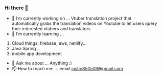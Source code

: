 ### Hi there 👋


<!-- **JustinBear99/JustinBear99** is a ✨ _special_ ✨ repository because its `README.md` (this file) appears on your GitHub profile.

Here are some ideas to get you started: -->

- 🔭 I’m currently working on ...
Vtuber translation project that automatically grabs the translation videos on Youtube to let users query their interested vtubers and translators
- 🌱 I’m currently learning ...
1. Cloud things: firebase, aws, netilify...
2. Java Spring ..
3. mobile app development
- 💬 Ask me about ...
Anything :)
- 📫 How to reach me: ...
email justin850509@gmail.com
<!-- - ⚡ Fun fact: ... -->
